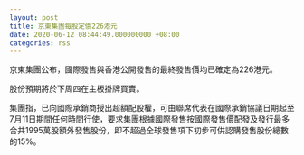 ```yaml
---
layout: post
title: 京東集團每股定價226港元
date: 2020-06-12 08:44:49.000000000 +08:00
categories: rss
---
```


京東集團公布，國際發售與香港公開發售的最終發售價均已確定為226港元。

股份預期將於下周四在主板掛牌買賣。

集團指，已向國際承銷商授出超額配股權，可由聯席代表在國際承銷協議日期起至7月11日期間任何時間行使，要求集團根據國際發售按國際發售價配發及發行最多合共1995萬股額外發售股份，即不超過全球發售項下初步可供認購發售股份總數的15%。
